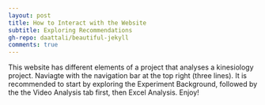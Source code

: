 ```yaml
---
layout: post
title: How to Interact with the Website
subtitle: Exploring Recommendations
gh-repo: daattali/beautiful-jekyll
comments: true
---
```


This website has different elements of a project that analyses a kinesiology project. Naviagte with the navigation bar at the top right (three lines). It is recommended to start by exploring the Experiment Background, followed by the the Video Analysis tab first, then Excel Analysis. Enjoy!
